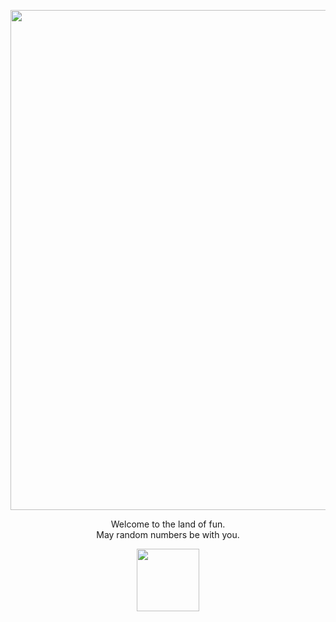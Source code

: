 <p align="center">
    <img src="../assets/logo.png" width="800" />
</p>

<p align="center">
    Welcome to the land of fun.
    <br>
    May random numbers be with you.
</p>

<p align="center">
    <img src="../assets/token3d.png" width="100" />
</p>


